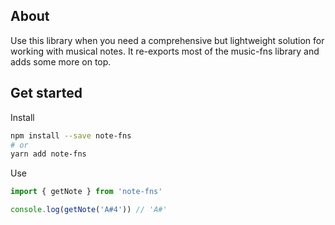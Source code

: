 ## About

Use this library when you need a comprehensive but lightweight solution for working with musical notes. It re-exports most of the music-fns library and adds some more on top.

## Get started

Install

```bash
npm install --save note-fns
# or
yarn add note-fns
```

Use

```typescript
import { getNote } from 'note-fns'

console.log(getNote('A#4')) // 'A#'
```

